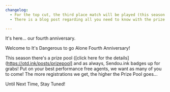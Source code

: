 ```yaml
---
changelog:
  - For the top cut, the third place match will be played (this season only)
  - There is a blog post regarding all you need to know with the prize pool see above for the link.

---
```


It's here... our fourth anniversary.

Welcome to It's Dangerous to go Alone Fourth Anniversary!

This season there's a prize pool ([click here for the details](https://otd.ink/posts/prizepool] and as always, Sendou.ink badges up for grabs! Put on your best performance free agents, we want as many of you to come! The more registrations we get, the higher the Prize Pool goes...

Until Next Time,
Stay Tuned!
